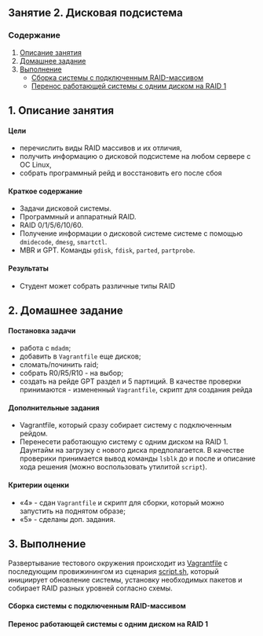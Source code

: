 ## Занятие 2. Дисковая подсистема

### Содержание
1. [Описание занятия](#description)  
2. [Домашнее задание](#homework)  
3. [Выполнение](#exec)
   - [Сборка системы с подключенным RAID-массивом](#exec1)  
   - [Перенос работающей системы с одним диском на RAID 1](#exec2)  

## 1. Описание занятия <a name="description"></a>
#### Цели
- перечислить виды RAID массивов и их отличия,  
- получить информацию о дисковой подсистеме на любом сервере с ОС Linux,  
- собрать программный рейд и восстановить его после сбоя  

#### Краткое содержание  
- Задачи дисковой системы.  
- Программный и аппаратный RAID.  
- RAID 0/1/5/6/10/60.  
- Получение информации о дисковой системе системе с помощью `dmidecode`, `dmesg`, `smartctl`.  
- MBR и GPT. Команды `gdisk`, `fdisk`, `parted`, `partprobe`.

#### Результаты  
- Студент может собрать различные типы RAID

## 2. Домашнее задание  <a name="homework"></a>
#### Постановка задачи  
- работа с `mdadm`;  
- добавить в `Vagrantfile` еще дисков;  
- сломать/починить raid;  
- собрать R0/R5/R10 - на выбор;  
- создать на рейде GPT раздел и 5 партиций.
В качестве проверки принимаются - измененный `Vagrantfile`, скрипт для создания рейда  
#### Дополнительные задания  
- Vagrantfile, который сразу собирает систему с подключенным рейдом.  
- Перенесети работающую систему с одним диском на RAID 1. Даунтайм на загрузку с нового диска предполагается. В качестве проверики принимается вывод команды `lsblk` до и после и описание хода решения (можно воспользовать утилитой `script`).  
#### Критерии оценки  
- &laquo;4&raquo; - сдан `Vagrantfile` и скрипт для сборки, который можно запустить на поднятом образе;  
- &laquo;5&raquo; - сделаны доп. задания.

## 3. Выполнение <a name="exec"></a>  
Развертывание тестового окружения происходит из [Vagrantfile](https://github.com/che-a/OTUS_LinuxAdministrator/blob/master/lesson_02/Vagrantfile) с последующим провижинингом из сценария [script.sh](https://github.com/che-a/OTUS_LinuxAdministrator/blob/master/lesson_02/script.sh), который инициирует обновление системы, установку необходимых пакетов и собирает RAID разных уровней согласно схемы.

#### Сборка системы с подключенным RAID-массивом <a name="exec1"></a>

#### Перенос работающей системы с одним диском на RAID 1 <a name="exec2"></a>
